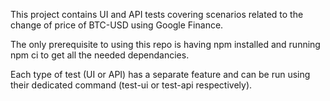 This project contains UI and API tests covering scenarios related to the change of price of BTC-USD using Google Finance.

The only prerequisite to using this repo is having npm installed and running 
npm ci
to get all the needed dependancies. 

Each type of test (UI or API) has a separate feature and can be run using their dedicated command (test-ui or test-api respectively).
